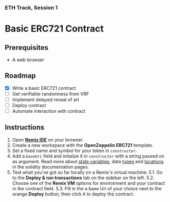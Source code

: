 ### ETH Track, Session 1
# Basic ERC721 Contract

## Prerequisites

- A web browser

## Roadmap

- [x] Write a basic ERC721 contract
- [ ] Get verifiable randomness from VRF
- [ ] Implement delayed reveal of art
- [ ] Deploy contract
- [ ] Automate interaction with contract

## Instructions

1. Open **[Remix IDE](https://remix.ethereum.org/)** on your browser.
2. Create a new workspace with the **OpenZeppelin ERC721** template.
3. Set a fixed name and symbol for your token in `constructor`.
4. Add a `baseUri` field and initalize it in `constructor` with a string passed on as argument. Read more about [state variables](https://docs.soliditylang.org/en/v0.8.9/structure-of-a-contract.html#state-variables), data [types](https://docs.soliditylang.org/en/v0.8.9/types.html) and [locations](https://docs.soliditylang.org/en/v0.8.13/types.html#data-location-and-assignment-behaviour) in the solidity documentation pages.
5. Test what you've got so far locally on a Remix's virtual machine:
    5.1. Go to the **Deploy & run transactions** tab on the sidebar on the left.
    5.2. Choose one of the **Remix VM** options for environment and your contract in the contract field.
    5.3. Fill in the a base Uri of your choice next to the orange **Deploy** button, then click it to deploy the contract.